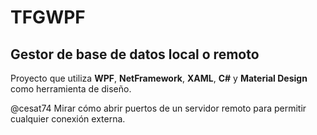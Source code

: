 # TFGWPF

## Gestor de base de datos local o remoto

Proyecto que utiliza **WPF**, **NetFramework**, **XAML**, **C#** y **Material Design** como herramienta de diseño.

@cesat74 Mirar cómo abrir puertos de un servidor remoto para permitir cualquier conexión externa.
